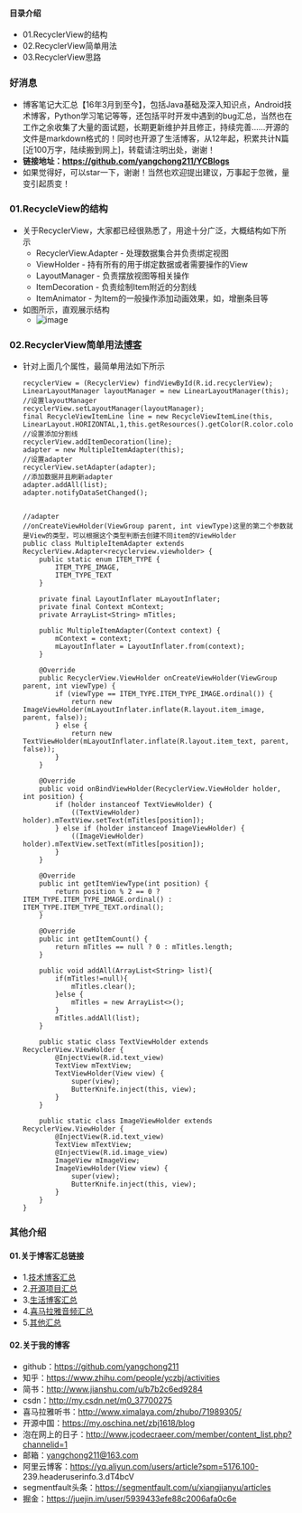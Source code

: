 #### 目录介绍
- 01.RecyclerView的结构
- 02.RecyclerView简单用法
- 03.RecyclerView思路


### 好消息
- 博客笔记大汇总【16年3月到至今】，包括Java基础及深入知识点，Android技术博客，Python学习笔记等等，还包括平时开发中遇到的bug汇总，当然也在工作之余收集了大量的面试题，长期更新维护并且修正，持续完善……开源的文件是markdown格式的！同时也开源了生活博客，从12年起，积累共计N篇[近100万字，陆续搬到网上]，转载请注明出处，谢谢！
- **链接地址：https://github.com/yangchong211/YCBlogs**
- 如果觉得好，可以star一下，谢谢！当然也欢迎提出建议，万事起于忽微，量变引起质变！




### 01.RecycleView的结构
- 关于RecyclerView，大家都已经很熟悉了，用途十分广泛，大概结构如下所示
	* RecyclerView.Adapter - 处理数据集合并负责绑定视图
	* ViewHolder - 持有所有的用于绑定数据或者需要操作的View
	* LayoutManager - 负责摆放视图等相关操作
	* ItemDecoration - 负责绘制Item附近的分割线
	* ItemAnimator - 为Item的一般操作添加动画效果，如，增删条目等
- 如图所示，直观展示结构
    - ![image](https://upload-images.jianshu.io/upload_images/4432347-6301e0c8563ecda0.png?imageMogr2/auto-orient/strip%7CimageView2/2/w/1240)



### 02.RecyclerView简单用法[博客](https://github.com/yangchong211/YCBlogs)
- 针对上面几个属性，最简单用法如下所示
    ```
    recyclerView = (RecyclerView) findViewById(R.id.recyclerView);
    LinearLayoutManager layoutManager = new LinearLayoutManager(this);
    //设置layoutManager
    recyclerView.setLayoutManager(layoutManager);
    final RecycleViewItemLine line = new RecycleViewItemLine(this, LinearLayout.HORIZONTAL,1,this.getResources().getColor(R.color.colorAccent));
    //设置添加分割线
    recyclerView.addItemDecoration(line);
    adapter = new MultipleItemAdapter(this);
    //设置adapter
    recyclerView.setAdapter(adapter);
    //添加数据并且刷新adapter
    adapter.addAll(list);
    adapter.notifyDataSetChanged();
    
    
    //adapter
    //onCreateViewHolder(ViewGroup parent, int viewType)这里的第二个参数就是View的类型，可以根据这个类型判断去创建不同item的ViewHolder
    public class MultipleItemAdapter extends RecyclerView.Adapter<recyclerview.viewholder> {
        public static enum ITEM_TYPE {
            ITEM_TYPE_IMAGE,
            ITEM_TYPE_TEXT
        }
         
        private final LayoutInflater mLayoutInflater;
        private final Context mContext;
        private ArrayList<String> mTitles;
     
        public MultipleItemAdapter(Context context) {
            mContext = context;
            mLayoutInflater = LayoutInflater.from(context);
        }
     
        @Override
        public RecyclerView.ViewHolder onCreateViewHolder(ViewGroup parent, int viewType) {
            if (viewType == ITEM_TYPE.ITEM_TYPE_IMAGE.ordinal()) {
                return new ImageViewHolder(mLayoutInflater.inflate(R.layout.item_image, parent, false));
            } else {
                return new TextViewHolder(mLayoutInflater.inflate(R.layout.item_text, parent, false));
            }
        }
     
        @Override
        public void onBindViewHolder(RecyclerView.ViewHolder holder, int position) {
            if (holder instanceof TextViewHolder) {
                ((TextViewHolder) holder).mTextView.setText(mTitles[position]);
            } else if (holder instanceof ImageViewHolder) {
                ((ImageViewHolder) holder).mTextView.setText(mTitles[position]);
            }
        }
     
        @Override
        public int getItemViewType(int position) {
            return position % 2 == 0 ? ITEM_TYPE.ITEM_TYPE_IMAGE.ordinal() : ITEM_TYPE.ITEM_TYPE_TEXT.ordinal();
        }
     
        @Override
        public int getItemCount() {
            return mTitles == null ? 0 : mTitles.length;
        }
        
        public void addAll(ArrayList<String> list){
            if(mTitles!=null){
                mTitles.clear();
            }else {
                mTitles = new ArrayList<>();
            }
            mTitles.addAll(list);
        }
     
        public static class TextViewHolder extends RecyclerView.ViewHolder {
            @InjectView(R.id.text_view)
            TextView mTextView;
            TextViewHolder(View view) {
                super(view);
                ButterKnife.inject(this, view);
            }
        }
     
        public static class ImageViewHolder extends RecyclerView.ViewHolder {
            @InjectView(R.id.text_view)
            TextView mTextView;
            @InjectView(R.id.image_view)
            ImageView mImageView;
            ImageViewHolder(View view) {
                super(view);
                ButterKnife.inject(this, view);
            }
        }
    }
    ```






### 其他介绍
#### 01.关于博客汇总链接
- 1.[技术博客汇总](https://www.jianshu.com/p/614cb839182c)
- 2.[开源项目汇总](https://blog.csdn.net/m0_37700275/article/details/80863574)
- 3.[生活博客汇总](https://blog.csdn.net/m0_37700275/article/details/79832978)
- 4.[喜马拉雅音频汇总](https://www.jianshu.com/p/f665de16d1eb)
- 5.[其他汇总](https://www.jianshu.com/p/53017c3fc75d)



#### 02.关于我的博客
- github：https://github.com/yangchong211
- 知乎：https://www.zhihu.com/people/yczbj/activities
- 简书：http://www.jianshu.com/u/b7b2c6ed9284
- csdn：http://my.csdn.net/m0_37700275
- 喜马拉雅听书：http://www.ximalaya.com/zhubo/71989305/
- 开源中国：https://my.oschina.net/zbj1618/blog
- 泡在网上的日子：http://www.jcodecraeer.com/member/content_list.php?channelid=1
- 邮箱：yangchong211@163.com
- 阿里云博客：https://yq.aliyun.com/users/article?spm=5176.100- 239.headeruserinfo.3.dT4bcV
- segmentfault头条：https://segmentfault.com/u/xiangjianyu/articles
- 掘金：https://juejin.im/user/5939433efe88c2006afa0c6e























